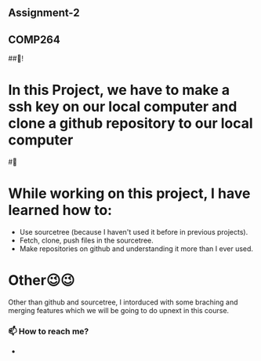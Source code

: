 ## Assignment-2
## COMP264

##👋!
# In this Project, we have to make a ssh key on our local computer and clone a github repository to our local computer

#🌱
# While working on this project, I have learned how to:
- Use sourcetree (because I haven't used it before in previous projects).
- Fetch, clone, push files in the sourcetree.
- Make repositories on github and understanding it more than I ever used.

# Other😉😉
Other than github and sourcetree, I intorduced with some braching and merging features which we will be going to do upnext in this course.

### 📫 How to reach me?
-


